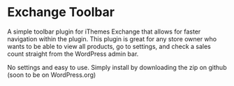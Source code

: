 # Exchange Toolbar

A simple toolbar plugin for iThemes Exchange that allows for faster navigation within the plugin. This plugin is great for any store owner who wants to be able to view all products, go to settings, and check a sales count straight from the WordPress admin bar.

No settings and easy to use. Simply install by downloading the zip on github (soon to be on WordPress.org)
